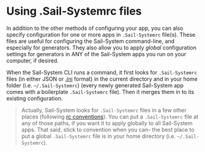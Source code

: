 # Using .Sail-Systemrc files

In addition to the other methods of configuring your app, you can also specify configuration for one or more apps in `.Sail-Systemrc` file(s).  These files are useful for configuring the Sail-System command-line, and especially for generators.  They also allow you to apply _global_ configuration settings for generators in ANY of the Sail-System apps you run on your computer, if desired.

When the Sail-System CLI runs a command, it first looks for  `.Sail-Systemrc` files (in either JSON or [.ini](http://en.wikipedia.org/wiki/INI_file) format) in the current directory and in your home folder (i.e. `~/.Sail-Systemrc`) (every newly generated Sail-System app comes with a boilerplate `.Sail-Systemrc` file).  Then it merges them in to its existing configuration.

> Actually, Sail-System looks for `.Sail-Systemrc` files in a few other places (following [rc conventions](https://github.com/dominictarr/rc#standards)).  You can put a `.Sail-Systemrc` file at any of those paths, if you want it to apply globally to all Sail-System apps.  That said, stick to convention when you can- the best place to put a global `.Sail-Systemrc` file is in your home directory (i.e. `~/.Sail-Systemrc`).





<docmeta name="displayName" value="Using `.Sail-Systemrc` files">

